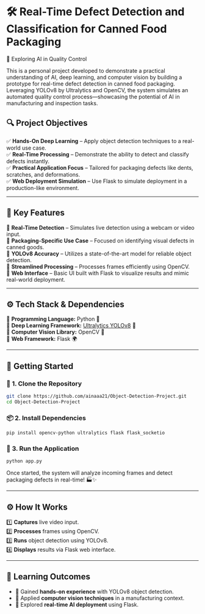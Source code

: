 # 🛠️ Real-Time Defect Detection and Classification for Canned Food Packaging

🚀 Exploring AI in Quality Control

This is a personal project developed to demonstrate a practical understanding of AI, deep learning, and computer vision by building a prototype for real-time defect detection in canned food packaging. Leveraging YOLOv8 by Ultralytics and OpenCV, the system simulates an automated quality control process—showcasing the potential of AI in manufacturing and inspection tasks.  

## 🔍 Project Objectives

✅ **Hands-On Deep Learning** – Apply object detection techniques to a real-world use case.  
✅ **Real-Time Processing** – Demonstrate the ability to detect and classify defects instantly.  
✅ **Practical Application Focus** – Tailored for packaging defects like dents, scratches, and deformations.  
✅ **Web Deployment Simulation** – Use Flask to simulate deployment in a production-like environment.

---

## 🌟 Key Features

🔹 **Real-Time Detection** – Simulates live detection using a webcam or video input.  
🔹 **Packaging-Specific Use Case** – Focused on identifying visual defects in canned goods.  
🔹 **YOLOv8 Accuracy** – Utilizes a state-of-the-art model for reliable object detection.  
🔹 **Streamlined Processing** – Processes frames efficiently using OpenCV.  
🔹 **Web Interface** – Basic UI built with Flask to visualize results and mimic real-world deployment.

---

## ⚙️ Tech Stack & Dependencies

📌 **Programming Language:** Python 🐍  
📌 **Deep Learning Framework:** [Ultralytics YOLOv8](https://github.com/ultralytics/ultralytics) 🤖  
📌 **Computer Vision Library:** OpenCV 👀  
📌 **Web Framework:** Flask 🌍  

---

## 🚀 Getting Started

### 🔧 **1. Clone the Repository**
```bash
git clone https://github.com/ainaaa21/Object-Detection-Project.git
cd Object-Detection-Project
```

### 📦 **2. Install Dependencies**  
```bash
pip install opencv-python ultralytics flask flask_socketio
```

### 🚀 **3. Run the Application**  
```bash
python app.py
```
Once started, the system will analyze incoming frames and detect packaging defects in real-time! 🏭✨  

---
## ⚙️ How It Works

1️⃣ **Captures** live video input.  
2️⃣ **Processes** frames using OpenCV.  
3️⃣ **Runs** object detection using YOLOv8.  
4️⃣ **Displays** results via Flask web interface.

---
## 💬 Learning Outcomes

- 🔹 Gained **hands-on experience** with YOLOv8 object detection.  
- 🔹 Applied **computer vision techniques** in a manufacturing context.  
- 🔹 Explored **real-time AI deployment** using Flask.
